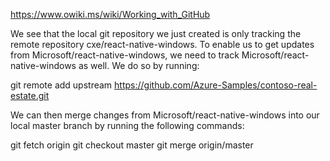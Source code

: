 https://www.owiki.ms/wiki/Working_with_GitHub

We see that the local git repository we just created is only tracking the remote repository cxe/react-native-windows. To enable us to get updates from Microsoft/react-native-windows, we need to track Microsoft/react-native-windows as well. We do so by running:

git remote add upstream https://github.com/Azure-Samples/contoso-real-estate.git

We can then merge changes from Microsoft/react-native-windows into our local master branch by running the following commands:

git fetch origin
git checkout master
git merge origin/master